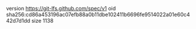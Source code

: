 version https://git-lfs.github.com/spec/v1
oid sha256:cd86a453196ac07efb88a0b11dbe102411b6696fe9514022a01e60c442d7d1dd
size 1138
